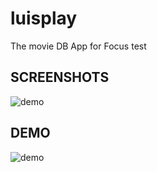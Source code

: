 # luisplay
The movie DB App for Focus test

## SCREENSHOTS

![demo](https://imgur.com/kN26tC5.png)

## DEMO


![demo](https://imgur.com/0zFFCfR.gif)
